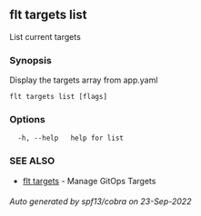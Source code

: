 ## flt targets list

List current targets

### Synopsis

Display the targets array from app.yaml

```
flt targets list [flags]
```

### Options

```
  -h, --help   help for list
```

### SEE ALSO

* [flt targets](flt_targets.md)	 - Manage GitOps Targets

###### Auto generated by spf13/cobra on 23-Sep-2022
